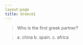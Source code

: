 ```yaml
---
layout:page
title: Greece1
---
```


> Who is the first greek partner?

> a. china
> b. spain.
> c. africa
